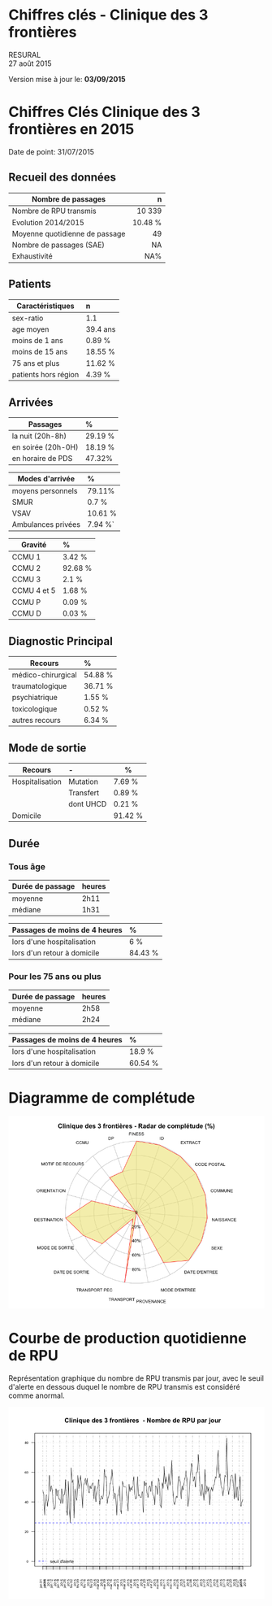 # Chiffres clés - Clinique des 3 frontières
RESURAL  
27 août 2015  



Version mise à jour le: __03/09/2015__







Chiffres Clés Clinique des 3 frontières en 2015
================================



Date de point: 31/07/2015

Recueil des données
-------------------



  Nombre de passages  |   n     
------------- | -------------:
Nombre de RPU transmis  | 10 339
Evolution 2014/2015  |  10.48 %  |
Moyenne quotidienne de passage  | 49
Nombre de passages (SAE)  |  NA
Exhaustivité  |  NA%


Patients
-------------------



|  Caractéristiques  |  n  |
|-----|:-----|
|  sex-ratio  |  1.1  |
|  age moyen  |  39.4 ans |
|  moins de 1 ans  |  0.89 %  |
|  moins de 15 ans  |  18.55 %  |
|  75 ans et plus  |  11.62 %  |
|  patients hors région  |  4.39 %  |

<!-- Manque la population du secteur
|  taux de recours régional  |  0.53 %  |
-->

Arrivées
-------------------



|  Passages  |  %  |
|-----|:-----|
|  la nuit (20h-8h)  |  29.19 %  |
|  en soirée (20h-0H)  |  18.19 %  |
|  en horaire de PDS  |  47.32%  |

|  Modes d'arrivée  |  %  |
|-----|:-----|
|  moyens personnels  |  79.11%  |
|  SMUR  |  0.7 %  |
|  VSAV  |  10.61 %  |
|  Ambulances privées  |  7.94 %`  |

|  Gravité  |  %  |
|-----|:-----|
|  CCMU 1  |  3.42 %  |
|  CCMU 2  |  92.68 %  |
|  CCMU 3  |  2.1 %  |
|  CCMU 4 et 5  |  1.68 %  |
|  CCMU P  |  0.09 %  |
|  CCMU D  |  0.03 %  |

Diagnostic Principal
--------------------



|  Recours  |  %  |
|-----|:-----|
|  médico-chirurgical  |  54.88 %  |
|  traumatologique  |  36.71 %  |
|  psychiatrique  |  1.55 %  |
|  toxicologique  |  0.52 %  |
|  autres recours  |  6.34 %  |


Mode de sortie
-------------------



  Recours  |  -  |  %  |
|-----|:-----|--------|
|  Hospitalisation  |  Mutation  |  7.69 %  |
|                   |  Transfert  |  0.89 %  |
|                   |  dont UHCD  |  0.21 %  |
|  Domicile         |            |  91.42 %  |

Durée
-------------------


### Tous âge

  Durée de passage  |  heures  |
|-----|:-----|
|  moyenne  |  2h11  |
|  médiane  |  1h31  |

  Passages de moins de 4 heures  |  %  |
|-----|:-----|
|  lors d'une hospitalisation  |  6 %  |
|  lors d'un retour à domicile  |  84.43 %  |

### Pour les 75 ans ou plus



  Durée de passage  |  heures  |
|-----|:-----|
|  moyenne  |  2h58  |
|  médiane  |  2h24  |

  Passages de moins de 4 heures  |  %  |
|-----|:-----|
|  lors d'une hospitalisation  |  18.9 %  |
|  lors d'un retour à domicile  |  60.54 %  |


Diagramme de complétude
========================
![](chiffres_cles_c3f_files/figure-html/sav_completude-1.png) 


Courbe de production quotidienne de RPU
=======================================




Représentation graphique du nombre de RPU transmis par jour, avec le seuil d'alerte en dessous duquel le nombre de RPU transmis est considéré comme anormal.

![](chiffres_cles_c3f_files/figure-html/unnamed-chunk-3-1.png) 


